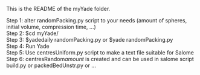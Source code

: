This is the README of the myYade folder. </br>

Step 1: alter randomPacking.py script to your needs (amount of spheres, initial volume, compression time, ...) </br>
Step 2: $cd myYade/ </br>
Step 3: $yadedaily randomPacking.py or $yade randomPacking.py </br>
Step 4: Run Yade </br>
Step 5: Use centresUniform.py script to make a text file suitable for Salome </br>
Step 6: centresRandom*amount* is created and can be used in salome script build.py or packedBedUnstr.py or ... </br>
